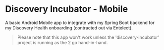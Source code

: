 # Discovery Incubator - Mobile

A basic Android Mobile app to integrate with my Spring Boot backend for my Discovery Health onboarding (contracted out via Entelect).

> Please note that this app won't work unless the 'discovery-incubator' project is running as the 2 go hand-in-hand.
